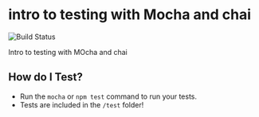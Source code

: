 # intro to testing with Mocha and chai

![Build Status](https://travis-ci.org/alexekim/mocha_chai_testing.svg?branch=master)


Intro to testing with MOcha and chai

## How do I Test?

* Run the `mocha` or `npm test` command to run your tests.
* Tests are included in the `/test` folder!
